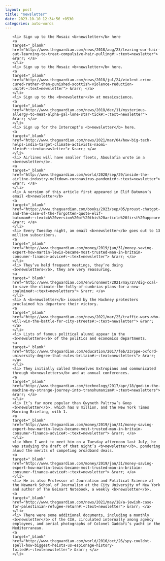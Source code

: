 ```yaml
---
layout: post
title: "newsletter"
date: 2023-10-10 12:34:56 +0530
categories: auto-words
---
```

<ol>

    <li> Sign up to the Mosaic <b>newsletter</b> here
    <a 
    target="_blank" 
    href="http://www.theguardian.com/news/2018/aug/23/tearing-our-hair-out-learning-to-treat-compulsive-hair-pulling#:~:text=newsletter"> &rarr; </a>
    </li>
    <li> Sign up to the Mosaic <b>newsletter</b> here.
    <a 
    target="_blank" 
    href="http://www.theguardian.com/news/2018/jul/24/violent-crime-cured-rather-than-punished-scottish-violence-reduction-unit#:~:text=newsletter"> &rarr; </a>
    </li>
    <li> Sign up to the <b>newsletter</b> at mosaicscience.
    <a 
    target="_blank" 
    href="http://www.theguardian.com/news/2018/dec/11/mysterious-allergy-to-meat-alpha-gal-lone-star-tick#:~:text=newsletter"> &rarr; </a>
    </li>
    <li> Sign up for the Intercept’s <b>newsletter</b> here.
    <a 
    target="_blank" 
    href="http://www.theguardian.com/news/2021/mar/04/how-big-tech-helps-india-target-climate-activists-naomi-klein#:~:text=newsletter"> &rarr; </a>
    </li>
    <li> Airlines will have smaller fleets, Aboulafia wrote in a <b>newsletter</b>.
    <a 
    target="_blank" 
    href="http://www.theguardian.com/world/2020/sep/29/inside-the-airline-industry-meltdown-coronavirus-pandemic#:~:text=newsletter"> &rarr; </a>
    </li>
    <li> A version of this article first appeared in Elif Batuman’s email <b>newsletter</b>
    <a 
    target="_blank" 
    href="https://www.theguardian.com/books/2023/sep/05/proust-chatgpt-and-the-case-of-the-forgotten-quote-elif-batuman#:~:text=A%20version%20of%20this%20article%20first%20appeared%20in%20Elif%20Batuman%E2%80%99s%20email%20newsletter"> &rarr; </a>
    </li>
    <li> Every Tuesday night, an email <b>newsletter</b> goes out to 13 million subscribers.
    <a 
    target="_blank" 
    href="http://www.theguardian.com/money/2019/jan/31/money-saving-expert-how-martin-lewis-became-most-trusted-man-in-britain-consumer-finance-advice#:~:text=newsletter"> &rarr; </a>
    </li>
    <li> They’ve held frequent meetings, they’re doing <b>newsletters</b>, they are very reassuring.
    <a 
    target="_blank" 
    href="http://www.theguardian.com/environment/2021/may/27/dig-coal-to-save-the-climate-the-folly-of-cumbrias-plans-for-a-new-coalmine#:~:text=newsletters"> &rarr; </a>
    </li>
    <li> A <b>newsletter</b> issued by the Hackney protesters proclaimed his departure their victory.
    <a 
    target="_blank" 
    href="http://www.theguardian.com/news/2021/mar/25/traffic-wars-who-will-win-the-battle-for-city-streets#:~:text=newsletter"> &rarr; </a>
    </li>
    <li> Lists of famous political alumni appear in the <b>newsletters</b> of the politics and economics departments.
    <a 
    target="_blank" 
    href="http://www.theguardian.com/education/2017/feb/23/ppe-oxford-university-degree-that-rules-britain#:~:text=newsletters"> &rarr; </a>
    </li>
    <li> They initially called themselves Extropians and communicated through <b>newsletters</b> and at annual conferences.
    <a 
    target="_blank" 
    href="http://www.theguardian.com/technology/2017/apr/18/god-in-the-machine-my-strange-journey-into-transhumanism#:~:text=newsletters"> &rarr; </a>
    </li>
    <li> It’s far more popular than Gwyneth Paltrow’s Goop <b>newsletter</b>, which has 8 million, and the New York Times Morning Briefing, with 1.
    <a 
    target="_blank" 
    href="http://www.theguardian.com/money/2019/jan/31/money-saving-expert-how-martin-lewis-became-most-trusted-man-in-britain-consumer-finance-advice#:~:text=newsletter"> &rarr; </a>
    </li>
    <li> When I went to meet him on a Tuesday afternoon last July, he was studying the draft of that night’s <b>newsletter</b>, pondering aloud the merits of competing broadband deals.
    <a 
    target="_blank" 
    href="http://www.theguardian.com/money/2019/jan/31/money-saving-expert-how-martin-lewis-became-most-trusted-man-in-britain-consumer-finance-advice#:~:text=newsletter"> &rarr; </a>
    </li>
    <li> He is also Professor of Journalism and Political Science at the Newmark School of Journalism at the City University of New York and author of The Beinart Notebook, a weekly <b>newsletter</b>.
    <a 
    target="_blank" 
    href="http://www.theguardian.com/news/2021/may/18/a-jewish-case-for-palestinian-refugee-return#:~:text=newsletter"> &rarr; </a>
    </li>
    <li> There were some additional documents, including a monthly <b>newsletter</b> of the CIA, circulated internally among agency employees, and aerial photographs of Colonel Gaddafi’s yacht in the Mediterranean.
    <a 
    target="_blank" 
    href="http://www.theguardian.com/world/2016/oct/26/spy-couldnt-spell-how-biggest-heists-us-espionage-history-foiled#:~:text=newsletter"> &rarr; </a>
    </li>